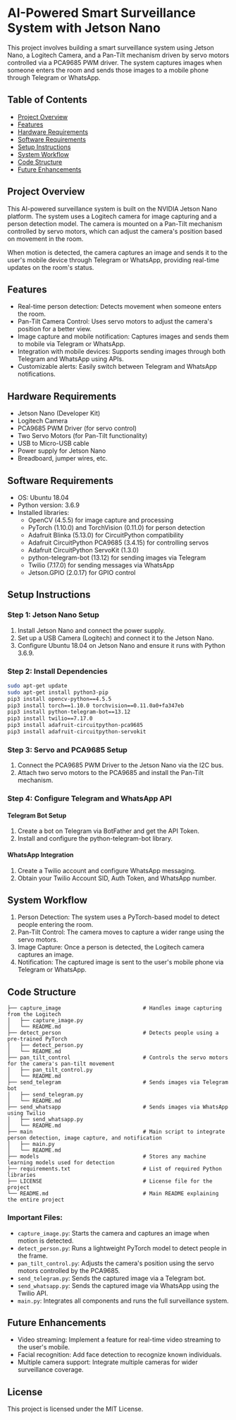 # AI-Powered Smart Surveillance System with Jetson Nano

This project involves building a smart surveillance system using Jetson Nano, a Logitech Camera, and a Pan-Tilt mechanism driven by servo motors controlled via a PCA9685 PWM driver. The system captures images when someone enters the room and sends those images to a mobile phone through Telegram or WhatsApp.

## Table of Contents
- [Project Overview](#project-overview)
- [Features](#features)
- [Hardware Requirements](#hardware-requirements)
- [Software Requirements](#software-requirements)
- [Setup Instructions](#setup-instructions)
- [System Workflow](#system-workflow)
- [Code Structure](#code-structure)
- [Future Enhancements](#future-enhancements)

## Project Overview

This AI-powered surveillance system is built on the NVIDIA Jetson Nano platform. The system uses a Logitech camera for image capturing and a person detection model. The camera is mounted on a Pan-Tilt mechanism controlled by servo motors, which can adjust the camera's position based on movement in the room.

When motion is detected, the camera captures an image and sends it to the user's mobile device through Telegram or WhatsApp, providing real-time updates on the room's status.

## Features

- Real-time person detection: Detects movement when someone enters the room.
- Pan-Tilt Camera Control: Uses servo motors to adjust the camera's position for a better view.
- Image capture and mobile notification: Captures images and sends them to mobile via Telegram or WhatsApp.
- Integration with mobile devices: Supports sending images through both Telegram and WhatsApp using APIs.
- Customizable alerts: Easily switch between Telegram and WhatsApp notifications.

## Hardware Requirements

- Jetson Nano (Developer Kit)
- Logitech Camera
- PCA9685 PWM Driver (for servo control)
- Two Servo Motors (for Pan-Tilt functionality)
- USB to Micro-USB cable
- Power supply for Jetson Nano
- Breadboard, jumper wires, etc.

## Software Requirements

- OS: Ubuntu 18.04
- Python version: 3.6.9
- Installed libraries:
  - OpenCV (4.5.5) for image capture and processing
  - PyTorch (1.10.0) and TorchVision (0.11.0) for person detection
  - Adafruit Blinka (5.13.0) for CircuitPython compatibility
  - Adafruit CircuitPython PCA9685 (3.4.15) for controlling servos
  - Adafruit CircuitPython ServoKit (1.3.0)
  - python-telegram-bot (13.12) for sending images via Telegram
  - Twilio (7.17.0) for sending messages via WhatsApp
  - Jetson.GPIO (2.0.17) for GPIO control

## Setup Instructions

### Step 1: Jetson Nano Setup
1. Install Jetson Nano and connect the power supply.
2. Set up a USB Camera (Logitech) and connect it to the Jetson Nano.
3. Configure Ubuntu 18.04 on Jetson Nano and ensure it runs with Python 3.6.9.

### Step 2: Install Dependencies
```bash
sudo apt-get update
sudo apt-get install python3-pip
pip3 install opencv-python==4.5.5
pip3 install torch==1.10.0 torchvision==0.11.0a0+fa347eb
pip3 install python-telegram-bot==13.12
pip3 install twilio==7.17.0
pip3 install adafruit-circuitpython-pca9685
pip3 install adafruit-circuitpython-servokit
```

### Step 3: Servo and PCA9685 Setup
1. Connect the PCA9685 PWM Driver to the Jetson Nano via the I2C bus.
2. Attach two servo motors to the PCA9685 and install the Pan-Tilt mechanism.

### Step 4: Configure Telegram and WhatsApp API
#### Telegram Bot Setup
1. Create a bot on Telegram via BotFather and get the API Token.
2. Install and configure the python-telegram-bot library.

#### WhatsApp Integration
1. Create a Twilio account and configure WhatsApp messaging.
2. Obtain your Twilio Account SID, Auth Token, and WhatsApp number.

## System Workflow

1. Person Detection: The system uses a PyTorch-based model to detect people entering the room.
2. Pan-Tilt Control: The camera moves to capture a wider range using the servo motors.
3. Image Capture: Once a person is detected, the Logitech camera captures an image.
4. Notification: The captured image is sent to the user's mobile phone via Telegram or WhatsApp.

## Code Structure

```
├── capture_image                          # Handles image capturing from the Logitech
│   ├── capture_image.py           
│   └── README.md
├── detect_person                          # Detects people using a pre-trained PyTorch
│   ├── detect_person.py                   
│   └── README.md
├── pan_tilt_control                       # Controls the servo motors for the camera's pan-tilt movement
│   ├── pan_tilt_control.py
│   └── README.md
├── send_telegram                          # Sends images via Telegram bot
│   ├── send_telegram.py
│   └── README.md
├── send_whatsapp                          # Sends images via WhatsApp using Twilio                        
│   ├── send_whatsapp.py
│   └── README.md
├── main                                   # Main script to integrate person detection, image capture, and notification                               
│   ├── main.py
│   └── README.md
├── models                                 # Stores any machine learning models used for detection                                
├── requirements.txt                       # List of required Python libraries
├── LICENSE                                # License file for the project
└── README.md                              # Main README explaining the entire project

```

### Important Files:
- `capture_image.py`: Starts the camera and captures an image when motion is detected.
- `detect_person.py`: Runs a lightweight PyTorch model to detect people in the frame.
- `pan_tilt_control.py`: Adjusts the camera's position using the servo motors controlled by the PCA9685.
- `send_telegram.py`: Sends the captured image via a Telegram bot.
- `send_whatsapp.py`: Sends the captured image via WhatsApp using the Twilio API.
- `main.py`: Integrates all components and runs the full surveillance system.

## Future Enhancements

- Video streaming: Implement a feature for real-time video streaming to the user's mobile.
- Facial recognition: Add face detection to recognize known individuals.
- Multiple camera support: Integrate multiple cameras for wider surveillance coverage.

## License

This project is licensed under the MIT License.
